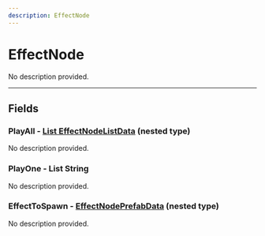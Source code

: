 ```yaml
---
description: EffectNode
---
```


# EffectNode

No description provided.

***

## Fields

### PlayAll - [List EffectNodeListData](../nested-types/EffectNodeListData.md) (nested type)

No description provided.

### PlayOne - List String

No description provided.

### EffectToSpawn - [EffectNodePrefabData](../nested-types/EffectNodePrefabData.md) (nested type)

No description provided.
